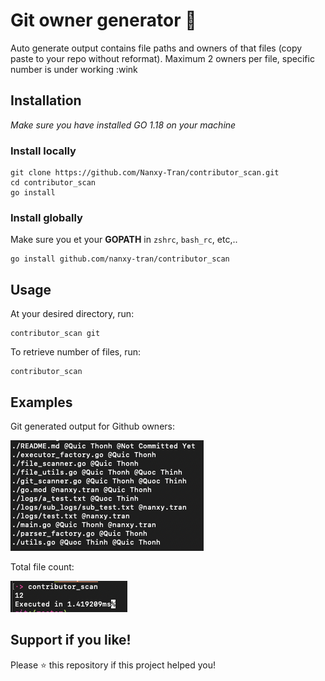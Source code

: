 # Git owner generator 🔎
Auto generate output contains file paths and owners of that files (copy paste to your repo without reformat). 
Maximum 2 owners per file, specific number is under working :wink

## Installation <br /> 
*Make sure you have installed GO 1.18 on your machine*
### Install locally
```shell
git clone https://github.com/Nanxy-Tran/contributor_scan.git  
cd contributor_scan
go install
```

### Install globally
Make sure you et your **GOPATH** in `zshrc`, `bash_rc`, etc,..
```shell
go install github.com/nanxy-tran/contributor_scan
```
  
## Usage
At your desired directory, run: <br>
```
contributor_scan git
```

To retrieve number of files, run: <br>
```
contributor_scan
```

## Examples 
Git generated output for Github owners: <br>

![img.png](img.png)

Total file count: <br>

![img_1.png](img_1.png)

## Support if you like!
Please ⭐️ this repository if this project helped you!